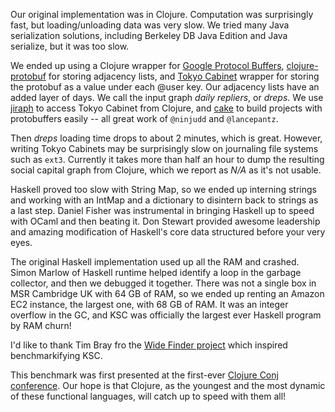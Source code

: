 Our original implementation was in Clojure.  Computation was surprisingly fast, but loading/unloading data was very slow.  We tried many Java serialization solutions, including Berkeley DB Java Edition and Java serialize, but it was too slow.  

We ended up using a Clojure wrapper for [Google Protocol Buffers](http://code.google.com/apis/protocolbuffers/), [clojure-protobuf](github.com/ninjudd/clojure-protobuf) for storing adjacency lists, and [Tokyo Cabinet](http://www.1978th.net/tokyocabinet/) wrapper for storing the protobuf as a value under each @user key. Our adjacency lists have an added layer of days.  We call the input graph _daily repliers_, or _dreps_.   We use [jiraph](http://github.com/ninjudd/jiraph/) to access Tokyo Cabinet from Clojure, and [cake](http://github.com/ninjudd/cake/) to build projects with protobuffers easily -- all great work of `@ninjudd` and `@lancepantz`.

Then _dreps_ loading time drops to about 2 minutes, which is great.  However, writing Tokyo Cabinets may be surprisingly slow on journaling file systems such as `ext3`.  Currently it takes more than half an hour to dump the resulting social capital graph from Clojure, which we report as _N/A_ as it's not usable.

Haskell proved too slow with String Map, so we ended up interning strings and working with an IntMap and a dictionary to disintern back to strings as a last step.  Daniel Fisher was instrumental in bringing Haskell up to speed with OCaml and then beating it.  Don Stewart provided awesome leadership and amazing modification of Haskell's core data structured before your very eyes.

The original Haskell implementation used up all the RAM and crashed.  Simon Marlow of Haskell runtime helped identify a loop in the garbage collector, and then we debugged it together.  There was not a single box in MSR Cambridge UK with 64 GB of RAM, so we ended up renting an Amazon EC2 instance, the largest one, with 68 GB of RAM.  It was an integer overflow in the GC, and KSC was officially the largest ever Haskell program by RAM churn!

I'd like to thank Tim Bray fro the [Wide Finder project](http://www.tbray.org/ongoing/When/200x/2009/12/08/WF-Tuning-Clojure) which inspired benchmarkifying KSC.

This benchmark was first presented at the first-ever [Clojure Conj conference](http://clojure-conj.org/).  Our hope is that Clojure, as the youngest and the most dynamic of these functional languages, will catch up to speed with them all!